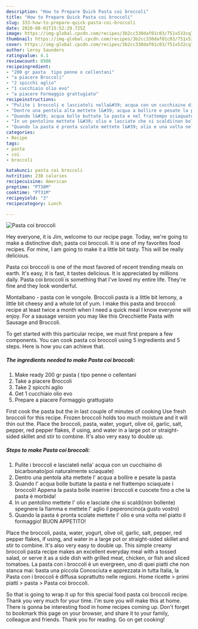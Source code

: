 ```yaml
---
description: "How to Prepare Quick Pasta coi broccoli"
title: "How to Prepare Quick Pasta coi broccoli"
slug: 333-how-to-prepare-quick-pasta-coi-broccoli
date: 2020-08-01T15:52:29.725Z
image: https://img-global.cpcdn.com/recipes/3b2cc330daf01c03/751x532cq70/pasta-coi-broccoli-recipe-main-photo.jpg
thumbnail: https://img-global.cpcdn.com/recipes/3b2cc330daf01c03/751x532cq70/pasta-coi-broccoli-recipe-main-photo.jpg
cover: https://img-global.cpcdn.com/recipes/3b2cc330daf01c03/751x532cq70/pasta-coi-broccoli-recipe-main-photo.jpg
author: Leroy Saunders
ratingvalue: 4.1
reviewcount: 8986
recipeingredient:
- "200 gr pasta  tipo penne o cellentani"
- "a piacere Broccoli"
- "2 spicchi aglio"
- "1 cucchiaio olio evo"
- "a piacere Formaggio grattugiato"
recipeinstructions:
- "Pulite i broccoli e lasciateli nella&#39; acqua con un cucchiaino di bicarbonato(poi naturalmente sciaquate)"
- "Dentro una pentola alta mettete l&#39; acqua a bollire e pesate la pasta"
- "Quando l&#39; acqua bolle buttate la pasta e nel frattempo sciaquate i broccoli! Appena la pasta bolle inserire i broccoli e cuocete fino a che la pasta è morbida!"
- "In un pentolino mettete l&#39; olio e lasciate che si scaldi(non bollente) spegnere la fiamma e mettete l&#39; aglio il peperoncino(a gusto vostro)"
- "Quando la pasta è pronta scolate mettete l&#39; olio e una volta nel piatto il formaggio! BUON APPETITO!"
categories:
- Recipe
tags:
- pasta
- coi
- broccoli

katakunci: pasta coi broccoli 
nutrition: 238 calories
recipecuisine: American
preptime: "PT38M"
cooktime: "PT31M"
recipeyield: "3"
recipecategory: Lunch

---
```



![Pasta coi broccoli](https://img-global.cpcdn.com/recipes/3b2cc330daf01c03/751x532cq70/pasta-coi-broccoli-recipe-main-photo.jpg)

Hey everyone, it is Jim, welcome to our recipe page. Today, we're going to make a distinctive dish, pasta coi broccoli. It is one of my favorites food recipes. For mine, I am going to make it a little bit tasty. This will be really delicious.

Pasta coi broccoli is one of the most favored of recent trending meals on earth. It's easy, it is fast, it tastes delicious. It is appreciated by millions daily. Pasta coi broccoli is something that I've loved my entire life. They're fine and they look wonderful.

Montalbano - pasta con le vongole. Broccoli pasta is a little bit lemony, a little bit cheesy and a whole lot of yum. I make this pasta and broccoli recipe at least twice a month when I need a quick meal I know everyone will enjoy. For a sausage version you may like this Orecchiette Pasta with Sausage and Broccoli.


To get started with this particular recipe, we must first prepare a few components. You can cook pasta coi broccoli using 5 ingredients and 5 steps. Here is how you can achieve that.

<!--inarticleads1-->

##### The ingredients needed to make Pasta coi broccoli:

1. Make ready 200 gr pasta ( tipo penne o cellentani
1. Take a piacere Broccoli
1. Take 2 spicchi aglio
1. Get 1 cucchiaio olio evo
1. Prepare a piacere Formaggio grattugiato


First cook the pasta but the in last couple of minutes of cooking Use fresh broccoli for this recipe. Frozen broccoli holds too much moisture and it will thin out the. Place the broccoli, pasta, water, yogurt, olive oil, garlic, salt, pepper, red pepper flakes, if using, and water in a large pot or straight-sided skillet and stir to combine. It&#39;s also very easy to double up. 

<!--inarticleads2-->

##### Steps to make Pasta coi broccoli:

1. Pulite i broccoli e lasciateli nella&#39; acqua con un cucchiaino di bicarbonato(poi naturalmente sciaquate)
1. Dentro una pentola alta mettete l&#39; acqua a bollire e pesate la pasta
1. Quando l&#39; acqua bolle buttate la pasta e nel frattempo sciaquate i broccoli! Appena la pasta bolle inserire i broccoli e cuocete fino a che la pasta è morbida!
1. In un pentolino mettete l&#39; olio e lasciate che si scaldi(non bollente) spegnere la fiamma e mettete l&#39; aglio il peperoncino(a gusto vostro)
1. Quando la pasta è pronta scolate mettete l&#39; olio e una volta nel piatto il formaggio! BUON APPETITO!


Place the broccoli, pasta, water, yogurt, olive oil, garlic, salt, pepper, red pepper flakes, if using, and water in a large pot or straight-sided skillet and stir to combine. It&#39;s also very easy to double up. This simple creamy broccoli pasta recipe makes an excellent everyday meal with a tossed salad, or serve it as a side dish with grilled meat, chicken, or fish and sliced tomatoes. La pasta con i broccoli è un evergreen, uno di quei piatti che non stanca mai: basta una piccola Conosciuta e apprezzata in tutta Italia, la Pasta con i broccoli è diffusa soprattutto nelle regioni. Home ricette &gt; primi piatti &gt; pasta &gt; Pasta coi broccoli. 

So that is going to wrap it up for this special food pasta coi broccoli recipe. Thank you very much for your time. I'm sure you will make this at home. There is gonna be interesting food in home recipes coming up. Don't forget to bookmark this page on your browser, and share it to your family, colleague and friends. Thank you for reading. Go on get cooking!
